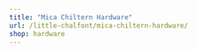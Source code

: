 ```yaml
---
title: "Mica Chiltern Hardware"
url: /little-chalfont/mica-chiltern-hardware/
shop: hardware
---
```

